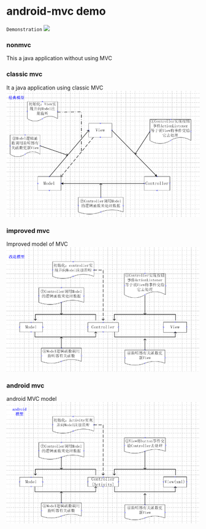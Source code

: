 # android-mvc demo
`Demonstration`
![](https://github.com/cc-shifo/android-mvc/raw/master/mvc.git)<br>


### nonmvc
This a java application without using MVC<br>

### classic mvc
It a java application using classic MVC<br>
![](https://github.com/cc-shifo/android-mvc/raw/master/classicmvc/res/classic.png)<br>

### improved mvc
Improved model of MVC<br>
![](https://github.com/cc-shifo/android-mvc/raw/master/improvedmvc/res/improved.png)<br>

### android mvc
android MVC model<br>
![](https://github.com/cc-shifo/android-mvc/raw/master/AndroidMVCDemo/app/src/main/res/drawable/my-android.png)<br>
